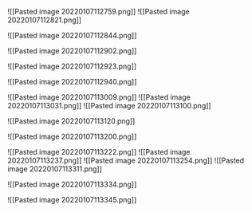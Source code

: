 ![[Pasted image 20220107112759.png]]
![[Pasted image 20220107112821.png]]

![[Pasted image 20220107112844.png]]

![[Pasted image 20220107112902.png]]

![[Pasted image 20220107112923.png]]

![[Pasted image 20220107112940.png]]

![[Pasted image 20220107113009.png]]
![[Pasted image 20220107113031.png]]
![[Pasted image 20220107113100.png]]

![[Pasted image 20220107113120.png]]

![[Pasted image 20220107113200.png]]

![[Pasted image 20220107113222.png]]
![[Pasted image 20220107113237.png]]
![[Pasted image 20220107113254.png]]
![[Pasted image 20220107113311.png]]

![[Pasted image 20220107113334.png]]

![[Pasted image 20220107113345.png]]